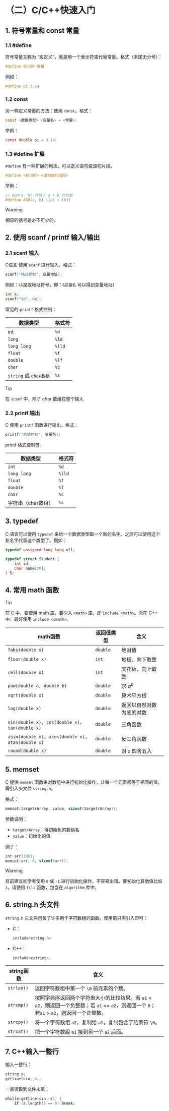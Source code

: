 # （二）C/C++快速入门

## 1. 符号常量和 const 常量

### 1.1 #define

符号常量又称为 “宏定义”，就是用一个表示符来代替常量。格式（末尾无分号）：
```c
#define 标识符 常量
```
例如：
```c
#define pi 3.14
```

### 1.2 const

另一种定义常量的方法：使用 `const`。格式：
```c
const <数据类型> <变量名> = <常量>;
```
举例：
```c
const double pi = 3.14;
```

### 1.3 #define 扩展

`#define` 有一种扩展的用法，可以定义语句或语句片段。
```c
#define <标识符> <语句或代码段>
```
举例：
```c
// ADD(a, b) 代替了 a + b 的功能
#define ADD(a, b) ((a) + (b))
```
> [!WARNING]
> 相应的括号是必不可少的。

## 2. 使用 scanf / printf 输入/输出

### 2.1 scanf 输入

C语言 使用 `scanf` 进行输入，格式：
```c
scanf("格式控制", 变量地址);
```
例如：（`&`是取地址符号，即：`&变量名` 可以得到变量地址）

```c
int x;
scanf("%d", &x);
```

常见的 `printf` 格式控制：

|数据类型|格式符|
|-|-|
|int|`%d`|
|`long`|`%ld`|
|`long long`|`%lld`|
|`float`|`%f`|
|`double`|`%lf`|
|`char`|`%c`|
|`string` 或 `char数组`|`%s`|

> [!TIP]
> 在 `scanf` 中，除了 char 数组在整个输入

### 2.2 printf 输出

C 使用 `printf` 函数进行输出，格式：
```c
printf("格式控制", 变量名);
```

printf 格式控制符:

|数据类型|格式符|
|-|-|
|`int`|`%d`|
|`long long`|`%lld`|
|`float`|`%f`|
|`double`|`%f`|
|`char`|`%c`|
|字符串（char数组）|`%s`|

## 3. typedef 

C 语言可以使用 `typedef` 来给一个数据类型取一个新的名字。之后可以使用这个新名字代替这个类型了。例如：

```c
typedef unsigned long long ull;
```

```c
typedef struct Student {
    int id;
    char name[20];
} S;
```

## 4. 常用 math 函数

> [!TIP]
> 在 C 中，要使用 math 库，要引入 `<math>` 库，即 `include <math>`。而在 C++ 中，最好使用 `include <cmath>`。

|math函数|返回值类型|含义|
|-|-|-|
|`fabs(double x)`|`double`|绝对值|
|`floor(double x)`|`int`|地板，向下取整|
|`ceil(double x)`|`int`|天花板，向上取整|
|`pow(double a, double b)`|`double`|求 $a^b$|
|`sqrt(double x)`|`double`|算术平方根|
|`log(double x)`|`double`|返回以自然对数为底的对数|
|`sin(double x)`、`cos(double x)`、`tan(double x)`|`double`|三角函数|
|`asin(double x)`、`acos(double x)`、`atan(double x)`|`double`|反三角函数|
|`round(double x)`|`double`|对 `x` 四舍五入|

## 5. memset

C 提供 `memset` 函数来对数组中进行初始化操作，让每一个元素都等于相同的值。需引入头文件 `string.h`。

格式：

```c
memset(targetrArray, value, sizeof(targetrArray));
```

参数说明：
- `targetrArray`：待初始化的数组名
- `value`：初始化的值

例子：
```c
int arr[100];
memset(arr, 0, sizeof(arr));
```

> [!warning]
> 目前建议初学者使用 `0` 或 `-1` 进行初始化操作，不容易出错。要初始化其他值比如 `1`，请使用 `fill` 函数，包含在 `algorithm` 库中。

## 6. string.h 头文件

`string.h` 头文件包含了许多用于字符数组的函数。使用前只需引入即可：
- C：
    ```c
    include<string.h>
    ```
- C++：
    ```cpp
    include<cstring>;
    ```

|string函数|含义|
|-|-|
|`strlen()`|返回字符数组中第一个 `\0` 前元素的个数。|
|`strcmp()`|按照字典序返回两个字符串大小的比较结果。若 `a1` < `a2`，则返回一个负整数；若 `a1` == `a2`，则返回一个 `0`； 若`a1` > `a2`，则返回一个正整数。|
|`strcpy()`|将一个字符数组 `a2`，复制给 `a1`，复制包含了结束符 `\0`。|
|`strcat()`|把一个字符数组 `a1` 接到另一个 `a2` 后面。|

## 7. C++输入一整行

输入一整行：

```cpp
string s;
getline(cin, s);
```

一直读取到文件末尾：

```cpp
whille(getline(cin, s)) {
    if (s.length() == 0) break;
```




